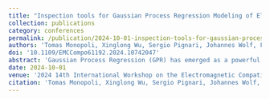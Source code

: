 ```yaml
---
title: "Inspection tools for Gaussian Process Regression Modeling of Electromagnetic Fields of Electronic Boards and Chips"
collection: publications
category: conferences
permalink: /publication/2024-10-01-inspection-tools-for-gaussian-process-regression-modeling-of-electromagnetic-fields-of-electronic-boards-and-chips
authors: 'Tomas Monopoli, Xinglong Wu, Sergio Pignari, Johannes Wolf, Flavia Grassi'
doi: '10.1109/EMCCompo61192.2024.10742047'
abstract: 'Gaussian Process Regression (GPR) has emerged as a powerful technique for building surrogate models of electromagneticfield scans in electronic systems. However, standard GPR models often struggle to capture the non-isotropic and complex spatial patterns commonly found in electronic board field distributions. In this paper, we propose some inspection tools to analyze the underlying correlation structure in the measurement data. This analysis is demonstrated by considering as input data the near field emissions from a bent miscrostrip line (full-wave simulations) and a chip (near-field measurements).'
date: 2024-10-01
venue: '2024 14th International Workshop on the Electromagnetic Compatibility of Integrated Circuits (EMC Compo)'
citation: 'Tomas Monopoli, Xinglong Wu, Sergio Pignari, Johannes Wolf, Flavia Grassi. (2024). &quot;Inspection tools for Gaussian Process Regression Modeling of Electromagnetic Fields of Electronic Boards and Chips&quot; <i>2024 14th International Workshop on the Electromagnetic Compatibility of Integrated Circuits (EMC Compo)</i>.'
---
```


